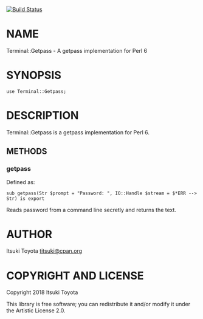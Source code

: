 [![Build Status](https://travis-ci.org/titsuki/p6-Terminal-Getpass.svg?branch=master)](https://travis-ci.org/titsuki/p6-Terminal-Getpass)

NAME
====

Terminal::Getpass - A getpass implementation for Perl 6

SYNOPSIS
========

    use Terminal::Getpass;

DESCRIPTION
===========

Terminal::Getpass is a getpass implementation for Perl 6.

METHODS
-------

### getpass

Defined as:

    sub getpass(Str $prompt = "Password: ", IO::Handle $stream = $*ERR --> Str) is export

Reads password from a command line secretly and returns the text.

AUTHOR
======

Itsuki Toyota <titsuki@cpan.org>

COPYRIGHT AND LICENSE
=====================

Copyright 2018 Itsuki Toyota

This library is free software; you can redistribute it and/or modify it under the Artistic License 2.0.

